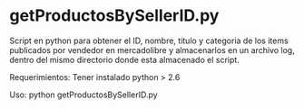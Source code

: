 # getProductosBySellerID.py

Script en python para obtener el ID, nombre, titulo y categoria de los items publicados por vendedor en mercadolibre y almacenarlos en un archivo log, dentro del mismo directorio donde esta almacenado el script.

Requerimientos:
    Tener instalado python > 2.6

Uso:
    python getProductosBySellerID.py 

